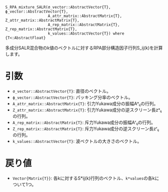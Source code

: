 ```
S_RPA_mixture_SALR(σ_vector::AbstractVector{T}, ϕ_vector::AbstractVector{T}, 
                   A_attr_matrix::AbstractMatrix{T}, Z_attr_matrix::AbstractMatrix{T},
                   A_rep_matrix::AbstractMatrix{T}, Z_rep_matrix::AbstractMatrix{T}, 
                   k_values::AbstractVector{T}) where {T<:AbstractFloat}
```

多成分SALR混合物のk値のベクトルに対するRPA部分構造因子行列S_ij(k)を計算します。

# 引数

  * `σ_vector::AbstractVector{T}`: 直径のベクトル。
  * `ϕ_vector::AbstractVector{T}`: パッキング分率のベクトル。
  * `A_attr_matrix::AbstractMatrix{T}`: 引力Yukawa成分の振幅Aᵃᵢⱼの行列。
  * `Z_attr_matrix::AbstractMatrix{T}`: 引力Yukawa成分の逆スクリーン長zᵃᵢⱼの行列。
  * `A_rep_matrix::AbstractMatrix{T}`: 斥力Yukawa成分の振幅Aʳᵢⱼの行列。
  * `Z_rep_matrix::AbstractMatrix{T}`: 斥力Yukawa成分の逆スクリーン長zʳᵢⱼの行列。
  * `k_values::AbstractVector{T}`: 波ベクトルの大きさのベクトル。

# 戻り値

  * `Vector{Matrix{T}}`: 各kに対するS*ij(k)行列のベクトル、`k*values`の各kについて1つ。
